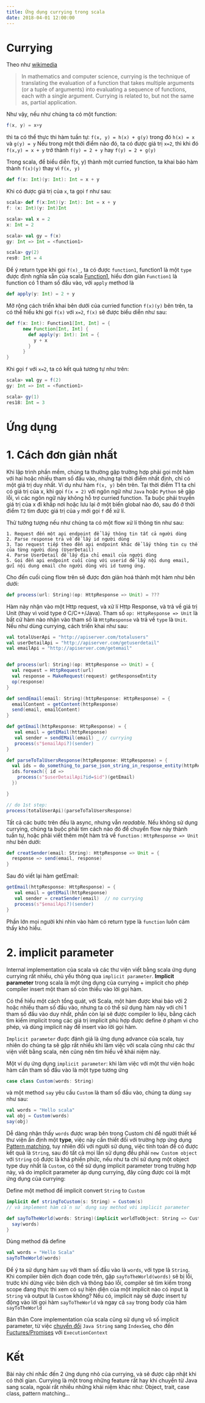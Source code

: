 ```yaml
---
title: Ứng dụng currying trong scala
date: 2018-04-01 12:00:00
---
```


# Currying

Theo như [wikimedia](https://en.wikipedia.org/wiki/Currying)

> In mathematics and computer science, currying is the technique of translating the evaluation of a function that takes multiple arguments (or a tuple of arguments) into evaluating a sequence of functions, each with a single argument. Currying is related to, but not the same as, partial application.


Như vậy, nếu như chúng ta có một function:

```scala
f(x, y) = x+y
```

thì ta có thể thực thi hàm tuần tự: `f(x, y) = h(x) + g(y)` trong đó `h(x) = x` và `g(y) = y` 
Nếu trong một thời điểm nào đó, ta có được giá trị `x=2`, thì khi đó `f(x,y) = x + y` trở thành `f(y) = 2 + y` hay `f(y) = 2 + g(y)` 

Trong scala, để biểu diễn f(x, y) thành một curried function, ta khai báo hàm thành `f(x)(y)` thay vì `f(x, y)`

```scala
def f(x: Int)(y: Int): Int = x + y 
```

Khi có được giá trị của `x`, ta gọi `f` như sau:

```scala
scala> def f(x:Int)(y: Int): Int = x + y
f: (x: Int)(y: Int)Int

scala> val x = 2
x: Int = 2

scala> val gy = f(x)
gy: Int => Int = <function1>

scala> gy(2)
res0: Int = 4
```

Để ý return type khi gọi `f(x)_`, ta có được `function1`, function1 là một `type` được định nghĩa sẵn của scala [Function1](http://www.scala-lang.org/api/2.12.0/scala/Function1.html), hiểu đơn giản `Function1` là function có 1 tham số đầu vào, với `apply` method là 

```scala
def apply(y: Int) = 2 + y
```

Mở rộng cách triển khai bên dưới của curried function `f(x)(y)` bên trên, ta có thể hiểu khi gọi `f(x)` với `x=2`, `f(x)` sẽ được biểu diễn như sau:

```scala
def f(x: Int): Function1[Int, Int] = {
      new Function[Int, Int] {
        def apply(y: Int): Int = {
          y + x
        }
      }
}
```

Khi gọi `f` với `x=2`, ta có kết quả tương tự như trên: 

```scala
scala> val gy = f(2)
gy: Int => Int = <function1>

scala> gy(1)
res18: Int = 3
```

# Ứng dụng 

# 1. Cách đơn giản nhất

Khi lập trình phần mềm, chúng ta thường gặp trường hợp phải gọi một hàm với hai hoặc nhiều tham số đầu vào, nhưng tại thời điểm nhất định, chỉ có một giá trị duy nhất. Ví dụ như hàm `f(x, y)` bên trên. Tại thời điểm T1 ta chỉ có giá trị của x, khi gọi `f(x = 2)` với ngôn ngữ như `Java` hoặc `Python` sẽ gặp lỗi, vì các ngôn ngữ này không hỗ trợ curried function. Ta buộc phải truyền giá trị của x đi khắp nơi hoặc lưu lại ở một biến global nào đó, sau đó ở thời điểm `T2` tìm được giá trị của `y` mới gọi `f` để xử lí. 


Thử tưởng tượng nếu như chúng ta có một flow xử lí thông tin như sau: 

```
1. Request đến một api endpoint để lấy thông tin tất cả người dùng 
2. Parse response trả về để lấy id người dùng
3. Tạo request tiếp theo đến api endpoint khác để lấy thông tin cụ thể của từng người dùng (UserDetail)
4. Parse UserDetail để lấy địa chỉ email của người dùng
5. Gọi đến api endpoint cuối cùng với userid để lấy nội dung email, gửi nội dung email cho người dùng với id tương ứng.
```

Cho đến cuối cùng flow trên sẽ được đơn giản hoá thành một hàm như bên dưới: 

```scala
def process(url: String)(op: HttpResponse => Unit) = ???
```

Hàm này nhận vào một Http request, và xử lí Http Response, và trả về giá trị Unit (thay vì void type ở C/C++/Java). Tham số `op: HttpResponse => Unit` là bất cứ hàm nào nhận vào tham số là `HttpResponse` và trả về `type` là `Unit`.
Nếu như dùng currying, cách triển khai như sau: 

```scala
val totalUserApi = "http://apiserver.com/totalusers"
val userDetailApi = "http://apiserver.com/getuserdetail"
val emailApi = "http://apiserver.com/getemail"


def process(url: String)(op: HttpResponse => Unit) = {
  val request = HttpRequest(url)
  val response = MakeRequest(request) getResponseEntity 
  op(response)
}

def sendEmail(email: String)(httpResponse: HttpResponse) = {
  emailContent = getContent(httpResponse)
  send(email, emailContent)
}

def getEmail(httpResponse: HttpResponse) = {
   val email = getEMail(httpResponse)
   val sender = sendEMail(email) _ // currying
   process(s"$emailApi?)(sender)
}

def parseToTalUsersResponse(httpResponse: HttpResponse) = {
  val ids = do_something_to_parse_json_string_in_response_entity(httpResponse)
  ids.foreach({ id => 
    process(s"$userDetailApi?id=$id")(getEmail) 
  }) 

}

// do 1st step: 
process(totalUserApi)(parseToTalUsersResponse)

```

Tất cả các bước trên đều là async, nhưng vẫn *readable*. Nếu không sử dụng currying, chúng ta buộc phải tìm cách nào đó để chuyển flow này thành tuần tự, hoặc phải viết thêm một hàm trả về `function` : `HttpResponse => Unit` như bên dưới:

```scala
def creatSender(email: String): HttpResponse => Unit = {
  response => send(email, response)
}
```

Sau đó viết lại hàm getEmail: 

```scala
getEmail(httpResponse: HttpResponse) = {
   val email = getEMail(httpResponse)
   val sender = creatSender(email)  // no currying
   process(s"$emailApi?)(sender)
}
``` 

Phần lớn mọi người khi nhìn vào hàm có return type là `function` luôn cảm thấy khó hiểu. 


# 2. implicit parameter

Internal implementation của scala và các thư viện viết bằng scala ứng dụng currying rất nhiều, chủ yếu thông qua `implicit parameter`.
**Implicit parameter** trong scala là một ứng dụng của currying + implicit cho phép compiler insert một tham số còn thiếu vào lời gọi hàm.

Có thể hiểu một cách tổng quát, với Scala, một hàm được khai báo với 2 hoặc nhiều tham số đầu vào, nhưng ta có thể sử dụng hàm này với chỉ 1 tham số đầu vào duy nhất, phần còn lại sẽ được compiler lo liệu, bằng cách tìm kiếm implicit trong các giá trị implicit phù hợp được define ở phạm vi cho phép, và dùng implicit này để insert vào lời gọi hàm. 

`Implicit parameter` đuợc đánh giá là ứng dụng advance của scala, tuy nhiên do chúng ta sẽ gặp rất nhiều khi làm việc với scala cũng như các thư viện viết bằng scala, nên cũng nên tìm hiểu về khái niệm này. 

Một ví dụ ứng dụng `implicit parameter`: khi làm việc với một thư viện hoặc hàm cần tham số đầu vào là một type tương ứng 

```scala
case class Custom(words: String) 

```
và một method `say` yêu cầu `Custom` là tham số đầu vào, chúng ta dùng `say` như sau:

```scala
val words = "Hello scala"
val obj = Custom(words)
say(obj)
```

Dễ dàng nhận thấy `words` được wrap bên trong Custom chỉ để người thiết kế thư viện ấn định một **type**, việc này cần thiết đối với trường hợp ứng dụng [Pattern matching](http://tinytechie.net/#/_posts/Pattern_matching_and_partial_funtion), tuy nhiên đối với người sử dụng, việc tính toán để có được kết quả là `String`, sau đó tất cả mọi lần sử dụng đều phải `new Custom object` với `String` có được là khá phiền phức, nếu như ta chỉ sử dụng một object type duy nhất là `Custom`, có thể sử dụng implicit parameter trong trường hợp này, và do implicit parameter áp dụng currying, đây cũng được coi là một ứng dụng của currying:

Define một method để implicit convert `String` to `Custom`

```scala 
implicit def stringToCustom(s: String) = Custom(s)
// và implement hàm cần sử dụng say method với implicit parameter

def sayToTheWorld(words: String)(implicit worldToObject: String => Custom) = {
  say(words)
}
```

Dùng method đã define 

```scala
val words = "Hello Scala"
sayToTheWorld(words)
```

Để ý ta sử dụng hàm `say` với tham số đầu vào là `words`, với type là `String`. Khi compiler biên dịch đoạn code trên, gặp `sayToTheWorld(words)` sẽ bị lỗi, trước khi dừng việc biên dịch và thông báo lỗi, compiler sẽ tìm kiếm trong scope đang thực thi xem có sự hiện diện của một implicit nào có input là `String` và output là `Custom` không? Nếu có, implicit này sẽ được insert tự động vào lời gọi hàm `sayToTheWorld` và ngay cả `say` trong body của hàm `sayToTheWorld`

Bản thân Core implementation của scala cũng sử dụng vô số implicit parameter, từ việc [chuyển đổi](http://docs.scala-lang.org/overviews/collections/strings) `Java String` sang `IndexSeq`, cho đến [Fuctures/Promises](http://docs.scala-lang.org/overviews/core/futures.html) với `ExecutionContext`

# Kết 

Bài này chỉ nhắc đến 2 ứng dụng nhỏ của currying, và sẽ được cập nhật khi có thời gian. Currying là một trong những feature rất hay khi chuyển từ Java sang scala, ngoài rất nhiều những khái niệm khác như: Object, trait, case class, pattern matching...


 
 


 
